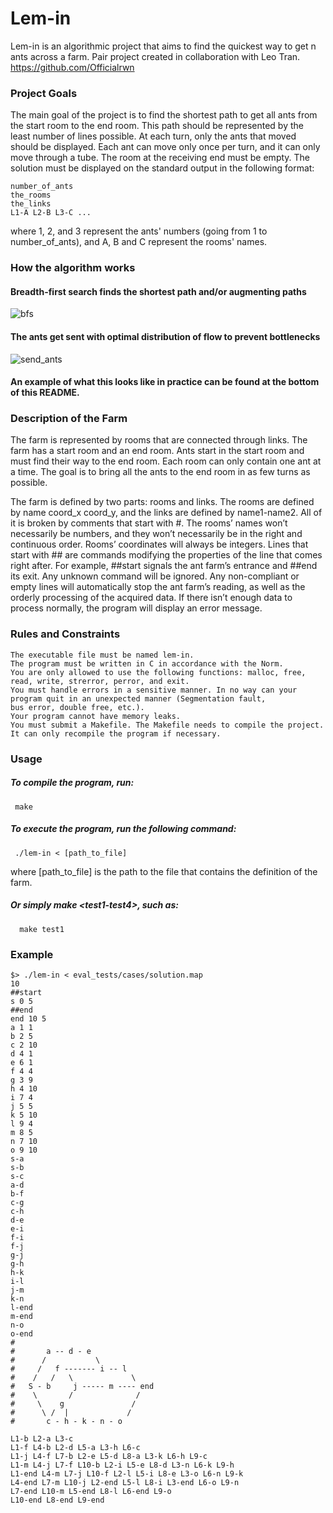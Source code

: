 # Lem-in

Lem-in is an algorithmic project that aims to find the quickest way to get n ants across a farm. Pair project created in collaboration with Leo Tran. https://github.com/Officialrwn

### Project Goals

The main goal of the project is to find the shortest path to get all ants from the start room to the end room. This path should be represented by the least number of lines possible. At each turn, only the ants that moved should be displayed. Each ant can move only once per turn, and it can only move through a tube. The room at the receiving end must be empty. The solution must be displayed on the standard output in the following format:

    number_of_ants
    the_rooms
    the_links
    L1-A L2-B L3-C ...


where 1, 2, and 3 represent the ants' numbers (going from 1 to number_of_ants), and A, B and C represent the rooms' names.

### How the algorithm works
#### Breadth-first search finds the shortest path and/or augmenting paths
![bfs](https://user-images.githubusercontent.com/88145164/222154617-88aae94e-4f88-4966-bdd7-ace0b8bc5b13.gif)

#### The ants get sent with optimal distribution of flow to prevent bottlenecks
![send_ants](https://user-images.githubusercontent.com/88145164/222154821-677c3183-3628-4d85-8aff-8ce2162a9d84.gif)
#### An example of what this looks like in practice can be found at the bottom of this README.

### Description of the Farm

The farm is represented by rooms that are connected through links. The farm has a start room and an end room. Ants start in the start room and must find their way to the end room. Each room can only contain one ant at a time. The goal is to bring all the ants to the end room in as few turns as possible.

The farm is defined by two parts: rooms and links. The rooms are defined by name coord_x coord_y, and the links are defined by name1-name2. All of it is broken by comments that start with #. The rooms’ names won’t necessarily be numbers, and they won’t necessarily be in the right and continuous order. Rooms’ coordinates will always be integers. Lines that start with ## are commands modifying the properties of the line that comes right after. For example, ##start signals the ant farm’s entrance and ##end its exit. Any unknown command will be ignored. Any non-compliant or empty lines will automatically stop the ant farm’s reading, as well as the orderly processing of the acquired data. If there isn’t enough data to process normally, the program will display an error message.
### Rules and Constraints

    The executable file must be named lem-in.
    The program must be written in C in accordance with the Norm.
    You are only allowed to use the following functions: malloc, free, read, write, strerror, perror, and exit.
    You must handle errors in a sensitive manner. In no way can your program quit in an unexpected manner (Segmentation fault, 
    bus error, double free, etc.).
    Your program cannot have memory leaks.
    You must submit a Makefile. The Makefile needs to compile the project. It can only recompile the program if necessary.

### Usage
##### To compile the program, run:
     make

##### To execute the program, run the following command:
     ./lem-in < [path_to_file]
where [path_to_file] is the path to the file that contains the definition of the farm.    
##### Or simply make \<test1-test4\>, such as:
      make test1

### Example
    $> ./lem-in < eval_tests/cases/solution.map
    10
    ##start
    s 0 5
    ##end
    end 10 5
    a 1 1
    b 2 5
    c 2 10
    d 4 1
    e 6 1
    f 4 4
    g 3 9
    h 4 10
    i 7 4
    j 5 5
    k 5 10
    l 9 4
    m 8 5
    n 7 10
    o 9 10
    s-a
    s-b
    s-c
    a-d
    b-f
    c-g
    c-h
    d-e
    e-i
    f-i
    f-j
    g-j
    g-h
    h-k
    i-l
    j-m
    k-n
    l-end
    m-end
    n-o
    o-end
    #
    #       a -- d - e
    #      /           \
    #     /   f ------- i -- l
    #    /   /   \             \
    #   S - b     j ----- m ---- end
    #    \       /              /
    #     \    g               /
    #      \ /  |             /
    #       c - h - k - n - o 

    L1-b L2-a L3-c
    L1-f L4-b L2-d L5-a L3-h L6-c
    L1-j L4-f L7-b L2-e L5-d L8-a L3-k L6-h L9-c
    L1-m L4-j L7-f L10-b L2-i L5-e L8-d L3-n L6-k L9-h
    L1-end L4-m L7-j L10-f L2-l L5-i L8-e L3-o L6-n L9-k
    L4-end L7-m L10-j L2-end L5-l L8-i L3-end L6-o L9-n
    L7-end L10-m L5-end L8-l L6-end L9-o
    L10-end L8-end L9-end
